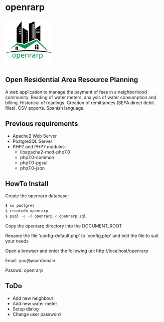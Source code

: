 # openrarp
<img src="images/openrarp_logo_large.png" width="150px" alt="openrarp logo"/>

## Open Residential Area Resource Planning
A web application to manage the payment of fees in a neighborhood community. Reading of water meters, analysis of water consumption and billing. Historical of readings. Creation of remittances (SEPA direct debit files). CSV exports. Spanish language.

## Previous requirements
- Apache2 Web Server
- PostgreSQL Server
- PHP7 and PHP7 modules:
  - libapache2-mod-php7.0
  - php7.0-common
  - php7.0-pgsql
  - php7.0-json

## HowTo Install
Create the openrarp database:

```sh
$ su postgres
$ createdb openrarp
$ psql -e -d openrarp < openrarp.sql
```

Copy the openrarp directory into the DOCUMENT_ROOT

Rename the file 'config-default.php' to 'config.php' and edit the file to suit your needs

Open a browser and enter the following url: 
http://localhost/openrarp

Email: you@yourdomain

Passwd: openrarp

## ToDo
- Add new neighbour
- Add new water meter
- Setup dialog
- Change user password
